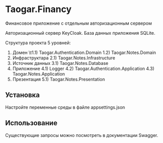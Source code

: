 # Taogar.Financy

Финансовое приложение с отдельным авторизационным сервером

Авторизационный сервер KeyCloak.
База данных приложения SQLite.

Структура проекта 5 уровней:
1) Домен
\t1.1) Taogar.Authentication.Domain
   1.2) Taogar.Notes.Domain
2) Инфраструктара
   2.1) Taogar.Notes.Infrastructure
3) Источник данных
   3.1) Taogar.Notes.Database
4) Приложение
   4.1) Logger
   4.2) Taogar.Authentication.Application
   4.3) Taogar.Notes.Application
5) Презентация
   5.1) Taogar.Notes.Presentation

## Установка

Настройте переменные среды в файле appsettings.json

## Использование

Существующие запросы можно посмотреть в документации Swagger.
